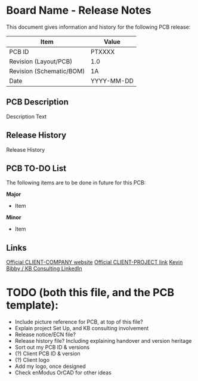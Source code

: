 # Board Name - Release Notes

This document gives information and history for the following PCB release:

|Item                |Value                          |
|----------------|-------------------------------|
|PCB ID                         |PTXXXX         |
|Revision (Layout/PCB)          |1.0            |
|Revision (Schematic/BOM)       |1A             |
|Date                           |YYYY-MM-DD     |

## PCB Description

Description Text

## Release History

Release History

## PCB TO-DO List

The following items are to be done in future for this PCB:

**Major**
- Item

**Minor**
- Item

## Links

[Official CLIENT-COMPANY website](https://www.CLIENT-COMPANY.com/)
[Official CLIENT-PROJECT link](https://www.CLIENT-PROJECT.com/)
[Kevin Bibby / KB Consulting LinkedIn](https://www.linkedin.com/in/kevinbibby/)


# TODO (both this file, and the PCB template):
- Include picture reference for PCB, at top of this file?
- Explain project Set Up, and KB consulting involvement
- Release notice/ECN file?
- Release history file? Including explaining handover and version heritage
- Sort out my PCB ID & versions
- (?) Client PCB ID & version
- (?) Client logo
- Add my logo, once designed
- Check enModus OrCAD for other ideas
